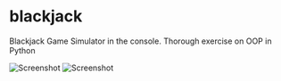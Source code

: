 # blackjack
Blackjack Game Simulator in the console.
Thorough exercise on OOP in Python

![Screenshot](Screenshot_01.png)
![Screenshot](Screenshot_02.png)
